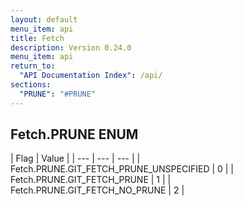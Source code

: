 ```yaml
---
layout: default
menu_item: api
title: Fetch
description: Version 0.24.0
menu_item: api
return_to:
  "API Documentation Index": /api/
sections:
  "PRUNE": "#PRUNE"
---
```


## <a name="PRUNE"></a><span>Fetch.</span>PRUNE <span class="tags"><span class="enum">ENUM</span></span>

| Flag | Value |
| --- | --- | --- |
| <span>Fetch.PRUNE.</span>GIT_FETCH_PRUNE_UNSPECIFIED | 0 |
| <span>Fetch.PRUNE.</span>GIT_FETCH_PRUNE | 1 |
| <span>Fetch.PRUNE.</span>GIT_FETCH_NO_PRUNE | 2 |

